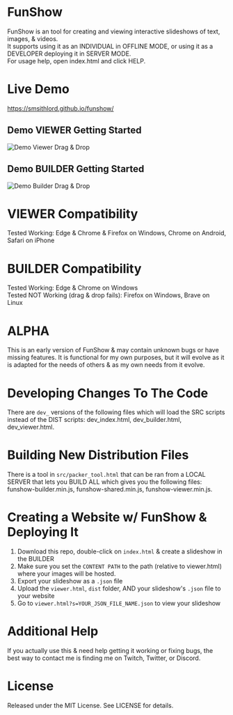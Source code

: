 # FunShow
FunShow is an tool for creating and viewing interactive slideshows of text, images, & videos.  
It supports using it as an INDIVIDUAL in OFFLINE MODE, or using it as a DEVELOPER deploying it in SERVER MODE.  
For usage help, open index.html and click HELP.  

# Live Demo
https://smsithlord.github.io/funshow/

## Demo VIEWER Getting Started
![Demo Viewer Drag & Drop](https://i.gyazo.com/6c67c34650b7e117cfe52ac843355fff.gif)

## Demo BUILDER Getting Started
![Demo Builder Drag & Drop](https://i.gyazo.com/a120b63649714f034f681276a47e38da.gif)

# VIEWER Compatibility
Tested Working: Edge & Chrome & Firefox on Windows, Chrome on Android, Safari on iPhone

# BUILDER Compatibility
Tested Working: Edge & Chrome on Windows  
Tested NOT Working (drag & drop fails): Firefox on Windows, Brave on Linux

# ALPHA
This is an early version of FunShow & may contain unknown bugs or have missing features. It is functional for my own purposes, but it will evolve as it is adapted for the needs of others & as my own needs from it evolve.

# Developing Changes To The Code
There are `dev_` versions of the following files which will load the SRC scripts instead of the DIST scripts: dev_index.html, dev_builder.html, dev_viewer.html.

# Building New Distribution Files
There is a tool in `src/packer_tool.html` that can be ran from a LOCAL SERVER that lets you BUILD ALL which gives you the following files: funshow-builder.min.js, funshow-shared.min.js, funshow-viewer.min.js.  

# Creating a Website w/ FunShow & Deploying It
1. Download this repo, double-click on `index.html` & create a slideshow in the BUILDER
2. Make sure you set the `CONTENT PATH` to the path (relative to viewer.html) where your images will be hosted.
3. Export your slideshow as a `.json` file
4. Upload the `viewer.html`, `dist` folder, AND your slideshow's `.json` file to your website
5. Go to `viewer.html?s=YOUR_JSON_FILE_NAME.json` to view your slideshow

# Additional Help
If you actually use this & need help getting it working or fixing bugs, the best way to contact me is finding me on Twitch, Twitter, or Discord.

# License
Released under the MIT License. See LICENSE for details.